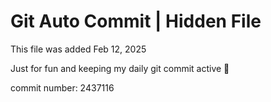# Git Auto Commit | Hidden File

This file was added Feb 12, 2025

Just for fun and keeping my daily git commit active 🤪

commit number: 2437116
